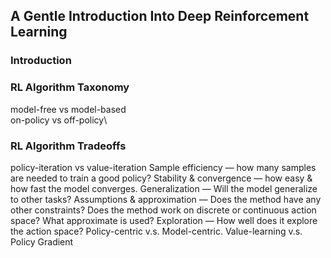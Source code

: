 ## A Gentle Introduction Into Deep Reinforcement Learning

### Introduction


### RL Algorithm Taxonomy
model-free vs model-based\
on-policy vs off-policy\

### RL Algorithm Tradeoffs
policy-iteration vs value-iteration
Sample efficiency — how many samples are needed to train a good policy?
Stability & convergence — how easy & how fast the model converges.
Generalization — Will the model generalize to other tasks?
Assumptions & approximation — Does the method have any other constraints? Does the method work on discrete or continuous action space? What approximate is used?
Exploration — How well does it explore the action space?
Policy-centric v.s. Model-centric.
Value-learning v.s. Policy Gradient
